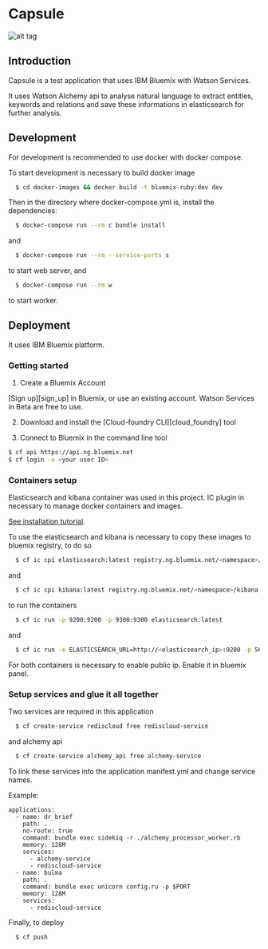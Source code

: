 # Capsule

![alt tag](https://raw.github.com/fhisamoto/capsule/master/doc/capsule.jpg)

## Introduction

Capsule is a test application that uses IBM Bluemix with Watson Services.

It uses Watson Alchemy api to analyse natural language to extract entities, keywords and relations and save these informations in elasticsearch for further analysis.

## Development

For development is recommended to use docker with docker compose.

To start development is necessary to build docker image

```bash
  $ cd docker-images && docker build -t bluemix-ruby:dev dev
```

Then in the directory where docker-compose.yml is, install the dependencies:

```bash
  $ docker-compose run --rm c bundle install
```

and

```bash
  $ docker-compose run --rm --service-ports s
```

to start web server, and

```bash
  $ docker-compose run --rm w
```

to start worker.

## Deployment

It uses IBM Bluemix platform.

### Getting started

1. Create a Bluemix Account

  [Sign up][sign_up] in Bluemix, or use an existing account. Watson Services in Beta are free to use.

2. Download and install the [Cloud-foundry CLI][cloud_foundry] tool

3. Connect to Bluemix in the command line tool

  ```bash
  $ cf api https://api.ng.bluemix.net
  $ cf login -u <your user ID>
  ```

### Containers setup

Elasticsearch and kibana container was used in this project. IC plugin in necessary to manage docker containers and images.

[See installation tutorial](https://console.ng.bluemix.net/docs/containers/container_cli_cfic.html).

To use the elasticsearch and kibana is necessary to copy these images to bluemix registry, to do so

```bash
  $ cf ic cpi elasticsearch:latest registry.ng.bluemix.net/<namespace>/elasticsearch:latest
```

and

```bash
  $ cf ic cpi kibana:latest registry.ng.bluemix.net/<namespace>/kibana:latest
```

to run the containers

```bash
  $ cf ic run -p 9200:9200 -p 9300:9300 elasticsearch:latest
```

and

```bash
  $ cf ic run -e ELASTICSEARCH_URL=http://<elasticsearch_ip>:9200 -p 5601:5601 kibana:latest
```

For both containers is necessary to enable public ip. Enable it in bluemix panel.

### Setup services and glue it all together

Two services are required in this application

```bash
  $ cf create-service rediscloud free rediscloud-service
```

and alchemy api

```bash
  $ cf create-service alchemy_api free alchemy-service
```

To link these services into the application manifest.yml and change service names.

Example:

```
applications:
  - name: dr_brief
    path: .
    no-route: true
    command: bundle exec sidekiq -r ./alchemy_processor_worker.rb
    memory: 128M
    services:
      - alchemy-service
      - rediscloud-service
  - name: bulma
    path: .
    command: bundle exec unicorn config.ru -p $PORT
    memory: 128M
    services:
      - rediscloud-service
```

Finally, to deploy

```
  $ cf push
```
